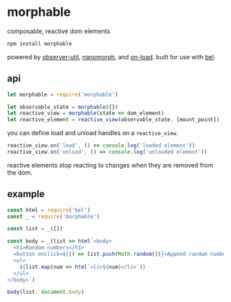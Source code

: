 # morphable

composable, reactive dom elements

```js
npm install morphable
```

powered by [observer-util](https://github.com/nx-js/observer-util), [nanomorph](https://github.com/choojs/nanomorph), and [on-load](https://github.com/shama/on-load). built for use with [bel](https://github.com/shama/bel).

## api

```js
let morphable = require('morphable')

let observable_state = morphable({})
let reactive_view = morphable(state => dom_element)
let reactive_element = reactive_view(observable_state, [mount_point])
```

you can define load and unload handles on a `reactive_view`.

```js
reactive_view.on('load', () => console.log('loaded element'))
reactive_view.on('unload', () => console.log('unloaded element'))
```

reactive elements stop reacting to changes when they are removed from the dom.

## example

```js
const html = require('bel')
const _ = require('morphable')

const list = _([])

const body = _(list => html`<body>
  <h1>Random numbers</h1>
  <button onclick=${() => list.push(Math.random())}>Append random number</button>
  <ul>
    ${list.map(num => html`<li>${num}</li>`)}
  </ul>
</body>`)

body(list, document.body)
```
